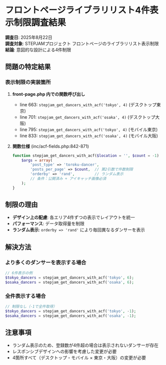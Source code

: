 # フロントページライブラリリスト4件表示制限調査結果

**調査日**: 2025年8月22日  
**調査対象**: STEPJAMプロジェクト フロントページのライブラリリスト表示制限  
**結論**: 意図的な設計による4件制限

## 問題の特定結果

### 表示制限の実装箇所
1. **front-page.php 内での関数呼び出し**
   - line 663: `stepjam_get_dancers_with_acf('tokyo', 4)` (デスクトップ東京)
   - line 701: `stepjam_get_dancers_with_acf('osaka', 4)` (デスクトップ大阪)
   - line 795: `stepjam_get_dancers_with_acf('tokyo', 4)` (モバイル東京)
   - line 833: `stepjam_get_dancers_with_acf('osaka', 4)` (モバイル大阪)

2. **関数仕様** (inc/acf-fields.php:842-871)
   ```php
   function stepjam_get_dancers_with_acf($location = '', $count = -1) {
       $args = array(
           'post_type' => 'toroku-dancer',
           'posts_per_page' => $count,  // 第2引数で件数制限
           'orderby' => 'rand',         // ランダム表示
           // 条件：公開済み + アイキャッチ画像必須
       );
   }
   ```

## 制限の理由
- **デザイン上の配慮**: 各エリア4件ずつの表示でレイアウトを統一
- **パフォーマンス**: データ取得量を制限
- **ランダム表示**: `orderby => 'rand'` により毎回異なるダンサーを表示

## 解決方法
### より多くのダンサーを表示する場合
```php
// 6件表示の例
$tokyo_dancers = stepjam_get_dancers_with_acf('tokyo', 6);
$osaka_dancers = stepjam_get_dancers_with_acf('osaka', 6);
```

### 全件表示する場合
```php
// 制限なし（-1で全件取得）
$tokyo_dancers = stepjam_get_dancers_with_acf('tokyo', -1);
$osaka_dancers = stepjam_get_dancers_with_acf('osaka', -1);
```

## 注意事項
- ランダム表示のため、登録数が4件超の場合は表示されないダンサーが存在
- レスポンシブデザインへの影響を考慮した変更が必要
- 4箇所すべて（デスクトップ・モバイル × 東京・大阪）の変更が必要